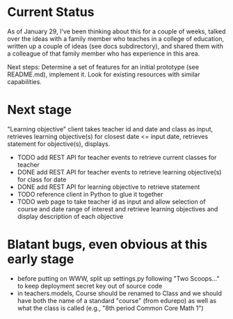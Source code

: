 Current Status
==============

As of January 29, I've been thinking about this for a couple of weeks, talked over the ideas with a family member who teaches
in a college of education, written up a couple of ideas (see docs subdirectory), and shared them with a colleague
of that family member who has experience in this area.

Next steps: Determine a set of features for an initial prototype (see README.md), implement it.  Look for existing
resources with similar capabilities.

Next stage
==========

"Learning objective" client takes teacher id and date and class as input, retrieves learning objective(s) for closest date <= input date, retrieves statement for objective(s), displays.

* TODO add REST API for teacher events to retrieve current classes for teacher
* DONE add REST API for teacher events to retrieve learning objective(s) for class for date
* DONE add REST API for learning objective to retrieve statement
* TODO reference client in Python to glue it together
* TODO web page to take teacher id as input and allow selection of course and date range of interest and retrieve learning objectives and display description of each objective

Blatant bugs, even obvious at this early stage
==============================================

* before putting on WWW, split up settings.py following "Two Scoops..." to keep deployment secret key out of source code
* in teachers.models, Course should be renamed to Class and we should have both the name of a standard "course" (from edurepo) as well as what the class is called (e.g., "8th period Common Core Math 1")
